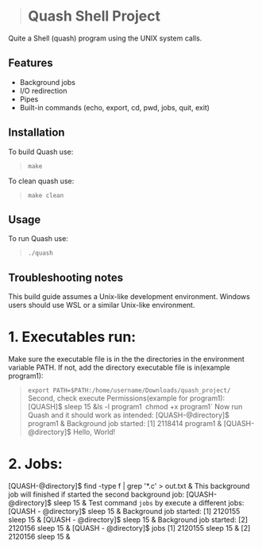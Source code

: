 > # Quash Shell Project
Quite a Shell (quash) program using the UNIX system calls. 

## Features

- Background jobs
- I/O redirection
- Pipes
- Built-in commands (echo, export, cd, pwd, jobs, quit, exit)
## Installation
To build Quash use:
> `make`

To clean quash use:
> `make clean`

## Usage

To run Quash use:
> `./quash`

## Troubleshooting notes
This build guide assumes a Unix-like development environment. Windows users should use WSL or a similar Unix-like environment.
# 1. Executables run: 
Make sure the executable file is in the the directories in the environment variable PATH.
If not, add the directory executable file is in(example program1):
> `export PATH=$PATH:/home/username/Downloads/quash_project/`
Second, check execute Permissions(example for program1):
> [QUASH]$ sleep 15 &ls -l program1`
> `chmod +x program1`
Now run Quash and it should work as intended:
[QUASH-@directory]$ program1 &
Background job started: [1] 2118414     program1 &
[QUASH-@directory]$ Hello, World!
# 2. Jobs:
[QUASH-@directory]$ find -type f | grep '*.c' > out.txt &
This background job will finished if started the second background job:
[QUASH-@directory]$ sleep 15 &
Test command `jobs` by execute a different jobs:
[QUASH - @directory]$ sleep 15 &
Background job started: [1]      2120155        sleep 15 & 
[QUASH - @directory]$ sleep 15 &
Background job started: [2]      2120156        sleep 15 & 
[QUASH - @directory]$ jobs
[1]      2120155        sleep 15 & 
[2]      2120156        sleep 15 & 
